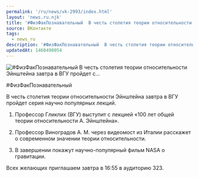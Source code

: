 ```yaml
---
permalink: '/ru/news/vk-2993/index.html'
layout: 'news.ru.njk'
title: '#ФизФакПознавательный  В честь столетия теории относительности Эйнштейна завтра в ВГУ пройдет с…'
source: ВКонтакте
tags:
  - news_ru
description: '#ФизФакПознавательный  В честь столетия теории относительности Эйнштейна завтра в ВГУ пройдет с…'
updatedAt: 1460490054
---
```

![#ФизФакПознавательный  В честь столетия теории относительности Эйнштейна завтра в ВГУ пройдет с…](https://sun9-17.userapi.com/impf/c636523/v636523484/b7e/H4hImgk17JQ.jpg?size=1024x576&quality=96&proxy=1&sign=eafd346f39cb6511e963d4dba81c7e95&c_uniq_tag=awGE8r-jmGqGxS2ZTBoI2M5GmUt-WYA66C3DDnkS5Ro&type=album)

#ФизФакПознавательный

В честь столетия теории относительности Эйнштейна завтра в ВГУ пройдет серия научно популярных лекций.

1. Профессор Гликлих (ВГУ) выступит с лекцией «100 лет общей теории относительности А. Эйнштейна».

2. Профессор Виноградов А. М. через видеомост из Италии расскажет о современном значении теории относительности.

3. В завершении покажут научно-популярный фильм NASA о гравитации.

Всех желающих приглашаем завтра в 16:55 в аудиторию 323.
